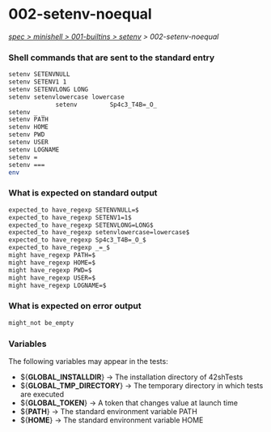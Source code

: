 # 002-setenv-noequal

*[spec > minishell > 001-builtins > setenv](..) > 002-setenv-noequal*

### Shell commands that are sent to the standard entry

```bash
setenv SETENVNULL
setenv SETENV1 1
setenv SETENVLONG LONG
setenv setenvlowercase lowercase
	   		 setenv 		Sp4c3_T4B=_O_		 		  
setenv _ _
setenv PATH
setenv HOME
setenv PWD
setenv USER
setenv LOGNAME
setenv =
setenv ===
env
```

### What is expected on standard output

```bash
expected_to have_regexp SETENVNULL=$
expected_to have_regexp SETENV1=1$
expected_to have_regexp SETENVLONG=LONG$
expected_to have_regexp setenvlowercase=lowercase$
expected_to have_regexp Sp4c3_T4B=_O_$
expected_to have_regexp _=_$
might have_regexp PATH=$
might have_regexp HOME=$
might have_regexp PWD=$
might have_regexp USER=$
might have_regexp LOGNAME=$
```

### What is expected on error output

```bash
might_not be_empty

```

### Variables

The following variables may appear in the tests:

* ${**GLOBAL_INSTALLDIR**} -> The installation directory of 42shTests
* ${**GLOBAL_TMP_DIRECTORY**} -> The temporary directory in which tests are executed
* ${**GLOBAL_TOKEN**} -> A token that changes value at launch time
* ${**PATH**} -> The standard environment variable PATH
* ${**HOME**} -> The standard environment variable HOME
